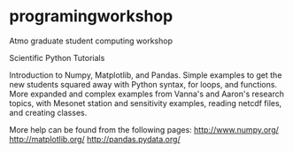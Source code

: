 programingworkshop
==================

Atmo graduate student computing workshop 

Scientific Python Tutorials

Introduction to Numpy, Matplotlib, and Pandas. Simple examples to get the new students squared away with Python syntax, for loops, and functions. More expanded and complex examples from Vanna's and Aaron's research topics, with Mesonet station and sensitivity examples, reading netcdf files, and creating classes.

More help can be found from the following pages:
http://www.numpy.org/
http://matplotlib.org/
http://pandas.pydata.org/
 


